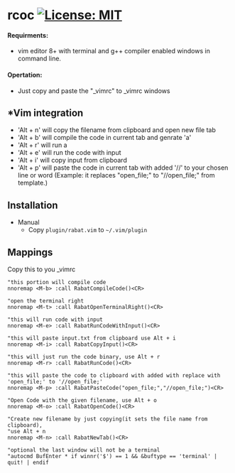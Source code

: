 rcoc
[![License: MIT](https://img.shields.io/badge/License-MIT-green.svg)](https://github.com/AnotherProksY/ez-window/blob/master/LICENSE)
==========
#### Requirments:
- vim editor 8+ with terminal and g++ compiler enabled windows in command line. <br>

#### Opertation:
- Just copy and paste the "_vimrc" to _vimrc windows


*Vim integration
----------------

- 'Alt + n' will copy the filename from clipboard and open new file tab 
- 'Alt + b' will compile the code in current tab and genrate 'a'
- 'Alt + r' will run a
- 'Alt + e' will run the code with input
- 'Alt + i' will copy input from clipboard
- 'Alt + p' will paste the code in current tab with added '//' to your chosen line or word (Example: it replaces "open_file;" to "//open_file;" from template.)

Installation
------------
* Manual
  * Copy `plugin/rabat.vim` to `~/.vim/plugin`


Mappings
---------
Copy this to you _vimrc
```vim
"this portion will compile code
nnoremap <M-b> :call RabatCompileCode()<CR>

"open the terminal right
nnoremap <M-t> :call RabatOpenTerminalRight()<CR>

"this will run code with input
nnoremap <M-e> :call RabatRunCodeWithInput()<CR>

"this will paste input.txt from clipboard use Alt + i
nnoremap <M-i> :call RabatCopyInput()<CR>

"this will just run the code binary, use Alt + r
nnoremap <M-r> :call RabatRunCode()<CR>

"this will paste the code to clipboard with added with replace with 'open_file;' to '//open_file;' 
nnoremap <M-p> :call RabatPasteCode("open_file;","//open_file;")<CR>

"Open Code with the given filename, use Alt + o
nnoremap <M-o> :call RabatOpenCode()<CR>

"Create new filename by just copying(it sets the file name from clipboard),
"use Alt + n
nnoremap <M-n> :call RabatNewTab()<CR>

"optional the last window will not be a terminal
"autocmd BufEnter * if winnr('$') == 1 && &buftype == 'terminal' | quit! | endif
```
